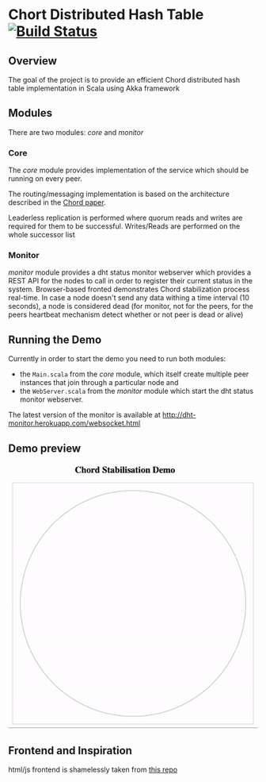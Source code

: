 # Chort Distributed Hash Table [![Build Status](https://travis-ci.com/denis631/chord-dht.svg?branch=master)](https://travis-ci.com/denis631/chord-dht)

## Overview ##

The goal of the project is to provide an efficient Chord distributed hash table implementation in Scala using Akka framework

## Modules ##

There are two modules: _core_ and _monitor_

### Core ###

The _core_ module provides implementation of the service which should be running on every peer.

The routing/messaging implementation is based on the architecture described in the [Chord paper](https://pdos.csail.mit.edu/papers/ton:chord/paper-ton.pdf).

Leaderless replication is performed where quorum reads and writes are required for them to be successful. Writes/Reads are performed on the whole successor list

### Monitor ###

_monitor_ module provides a dht status monitor webserver which provides a REST API for the nodes to call in order to register their current status in the system.
Browser-based fronted demonstrates Chord stabilization process real-time.
In case a node doesn't send any data withing a time interval (10 seconds), a node is considered dead (for monitor, not for the peers, for the peers heartbeat mechanism detect whether or not peer is dead or alive)

## Running the Demo ##

Currently in order to start the demo you need to run both modules:
* the `Main.scala` from the _core_ module, which itself create multiple peer instances that join through a particular node and 
* the `WebServer.scala` from the _monitor_ module which start the dht status monitor webserver.

The latest version of the monitor is available at http://dht-monitor.herokuapp.com/websocket.html

## Demo preview
![Alt Text](media/stabilization.gif)

## Frontend and Inspiration ##
html/js frontend is shamelessly taken from [this repo](https://github.com/tristanpenman/chordial)
